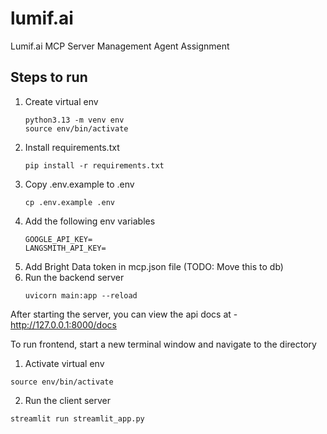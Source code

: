 # lumif.ai
Lumif.ai MCP Server Management Agent Assignment

## Steps to run

1. Create virtual env
   ```
   python3.13 -m venv env
   source env/bin/activate
   ```
2. Install requirements.txt
   ```
   pip install -r requirements.txt
   ```
3. Copy .env.example to .env
   ```
   cp .env.example .env
   ```
4. Add the following env variables
   ```
   GOOGLE_API_KEY=
   LANGSMITH_API_KEY=
   ```
5. Add Bright Data token in mcp.json file (TODO: Move this to db)
6. Run the backend server
   ```
   uvicorn main:app --reload
   ```
After starting the server, you can view the api docs at - http://127.0.0.1:8000/docs

To run frontend, start a new terminal window and navigate to the directory

1. Activate virtual env
  ```
  source env/bin/activate
  ```
2. Run the client server
  ```
  streamlit run streamlit_app.py
  ```
